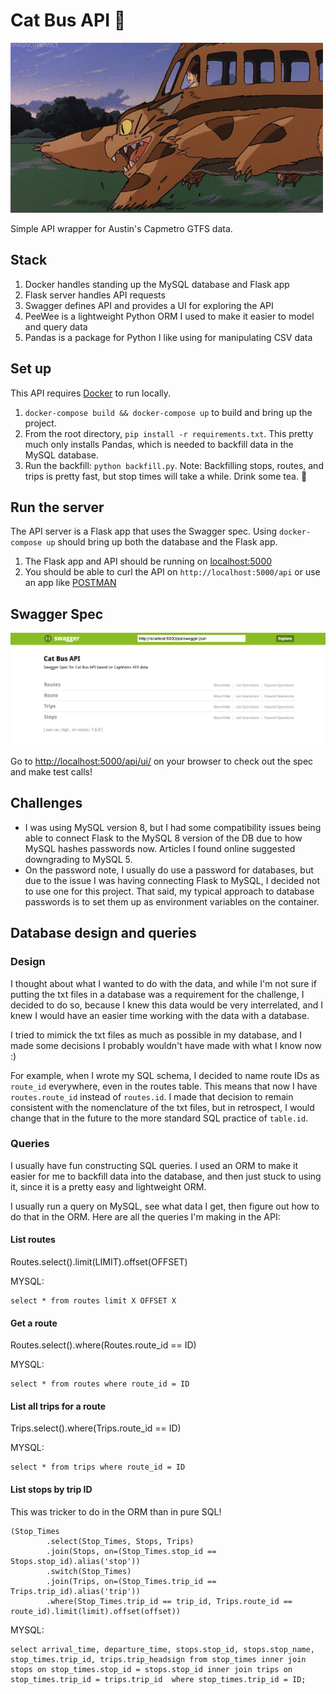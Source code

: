 # Cat Bus API 🚌

![Cat Bus](app/static/img/catbus.gif)

Simple API wrapper for Austin's Capmetro GTFS data.

## Stack

1. Docker handles standing up the MySQL database and Flask app
1. Flask server handles API requests
1. Swagger defines API and provides a UI for exploring the API
1. PeeWee is a lightweight Python ORM I used to make it easier to model and query data
1. Pandas is a package for Python I like using for manipulating CSV data

## Set up

This API requires [Docker](https://www.docker.com) to run locally.

1. `docker-compose build && docker-compose up` to build and bring up the project.
1. From the root directory, `pip install -r requirements.txt`. This pretty much only installs Pandas, which is needed to backfill data in the MySQL database.
1. Run the backfill: `python backfill.py`. Note: Backfilling stops, routes, and trips is pretty fast, but stop times will take a while. Drink some tea. 🍵

## Run the server

The API server is a Flask app that uses the Swagger spec. Using `docker-compose up` should bring up both the database and the Flask app.

1. The Flask app and API should be running on [localhost:5000](http://localhost:5000)
1. You should be able to curl the API on `http://localhost:5000/api` or use an app like [POSTMAN](https://www.getpostman.com/)

## Swagger Spec

![Swagger UI](app/static/img/swagger-ui.png)

Go to [http://localhost:5000/api/ui/](http://localhost:5000/api/ui/) on  your browser to check out the spec and make test calls!

## Challenges

* I was using MySQL version 8, but I had some compatibility issues being able to connect Flask to the MySQL 8 version of the DB due to how MySQL hashes passwords now. Articles I found online suggested downgrading to MySQL 5.
* On the password note, I usually do use a password for databases, but due to the issue I was having connecting Flask to MySQL, I decided not to use one for this project. That said, my typical approach to database passwords is to set them up as environment variables on the container.

## Database design and queries

### Design

I thought about what I wanted to do with the data, and while I'm not sure if putting the txt files in a database was a requirement for the challenge, I decided to do so, because I knew this data would be very interrelated, and I knew I would have an easier time working with the data with a database.

I tried to mimick the txt files as much as possible in my database, and I made some decisions I probably wouldn't have made with what I know now :)

For example, when I wrote my SQL schema, I decided to name route IDs as `route_id` everywhere, even in the routes table. This means that now I have `routes.route_id` instead of `routes.id`. I made that decision to remain consistent with the nomenclature of the txt files, but in retrospect, I would change that in the future to the more standard SQL practice of `table.id`.

### Queries

I usually have fun constructing SQL queries. I used an ORM to make it easier for me to backfill data into the database, and then just stuck to using it, since it is a pretty easy and lightweight ORM. 

I usually run a query on MySQL, see what data I get, then figure out how to do that in the ORM. Here are all the queries I'm making in the API:

#### List routes

Routes.select().limit(LIMIT).offset(OFFSET)

MYSQL:

```
select * from routes limit X OFFSET X
```

#### Get a route

Routes.select().where(Routes.route_id == ID)

MYSQL:

```
select * from routes where route_id = ID
```

#### List all trips for a route

Trips.select().where(Trips.route_id == ID)

MYSQL:

```
select * from trips where route_id = ID
```

#### List stops by trip ID

This was tricker to do in the ORM than in pure SQL!

```
(Stop_Times
        .select(Stop_Times, Stops, Trips)
        .join(Stops, on=(Stop_Times.stop_id == Stops.stop_id).alias('stop'))
        .switch(Stop_Times)
        .join(Trips, on=(Stop_Times.trip_id == Trips.trip_id).alias('trip'))
        .where(Stop_Times.trip_id == trip_id, Trips.route_id == route_id).limit(limit).offset(offset))
```

MYSQL:

```
select arrival_time, departure_time, stops.stop_id, stops.stop_name, stop_times.trip_id, trips.trip_headsign from stop_times inner join stops on stop_times.stop_id = stops.stop_id inner join trips on stop_times.trip_id = trips.trip_id  where stop_times.trip_id = ID;
```